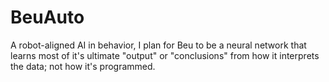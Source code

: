 # BeuAuto
A robot-aligned AI in behavior, I plan for Beu to be a neural network that learns most of it's ultimate "output" or "conclusions" from how it interprets the data; not how it's programmed.
